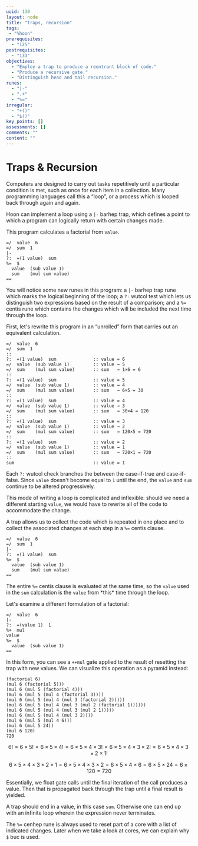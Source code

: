 ```yaml
---
uuid: 130
layout: node
title: "Traps, recursion"
tags:
 - "%hoon"
prerequisites:
  - "125"
postrequisites:
  - "133"
objectives:
  - "Employ a trap to produce a reentrant block of code."
  - "Produce a recursive gate."
  - "Distinguish head and tail recursion."
runes:
  - "|-"
  - ".+"
  - "%="
irregular:
  - "+()"
  - "$()"
key_points: []
assessments: []
comments: ""
content: ""
---
```


#   Traps & Recursion

Computers are designed to carry out tasks repetitively until a particular condition is met, such as once for each item in a collection.  Many programming languages call this a “loop”, or a process which is looped back through again and again.

Hoon can implement a loop using a `|-` barhep trap, which defines a point to which a program can logically return with certain changes made.

This program calculates a factorial from `value`.

```hoon
=/  value  6
=/  sum  1
|-
?:  =(1 value)  sum
%=  $
  value  (sub value 1)
  sum    (mul sum value)
==
```

You will notice some new runes in this program:  a `|-` barhep trap rune which marks the logical beginning of the loop; a `?:` wutcol test which lets us distinguish two expressions based on the result of a comparison; and a `%=` centis rune which contains the changes which will be included the next time through the loop.

First, let's rewrite this program in an “unrolled” form that carries out an equivalent calculation.

```hoon
=/  value  6
=/  sum  1
::
?:  =(1 value)  sum              :: value = 6
=/  value  (sub value 1)         :: value → 5
=/  sum    (mul sum value)       :: sum   → 1×6 = 6
::
?:  =(1 value)  sum              :: value = 5
=/  value  (sub value 1)         :: value → 4
=/  sum    (mul sum value)       :: sum   → 6×5 = 30
::
?:  =(1 value)  sum              :: value = 4
=/  value  (sub value 1)         :: value → 3
=/  sum    (mul sum value)       :: sum   → 30×4 = 120
::
?:  =(1 value)  sum              :: value = 3
=/  value  (sub value 1)         :: value → 2
=/  sum    (mul sum value)       :: sum   → 120×5 = 720
::
?:  =(1 value)  sum              :: value = 2
=/  value  (sub value 1)         :: value → 1
=/  sum    (mul sum value)       :: sum   → 720×1 = 720
::
sum                              :: value = 1
```

Each `?:` wutcol check branches the between the case-if-true and case-if-false.  Since `value` doesn't become equal to `1` until the end, the `value` and `sum` continue to be altered progressively.

This mode of writing a loop is complicated and inflexible:  should we need a different starting `value`, we would have to rewrite all of the code to accommodate the change.

A trap allows us to collect the code which is repeated in one place and to collect the associated changes at each step in a `%=` centis clause.

```hoon
=/  value  6
=/  sum  1
|-
?:  =(1 value)  sum
%=  $
  value  (sub value 1)
  sum    (mul sum value)
==
```

The entire `%=` centis clause is evaluated at the same time, so the `value` used in the `sum` calculation is the `value` from \*this\* time through the loop.

Let's examine a different formulation of a factorial:

```hoon
=/  value  6
|-
?:  =(value 1)  1
%+  mul
value
%=  $
  value  (sub value 1)
==
```

In this form, you can see a `++mul` gate applied to the result of resetting the trap with new values.  We can visualize this operation as a pyramid instead:

```hoon
(factorial 6)
(mul 6 (factorial 5)))
(mul 6 (mul 5 (factorial 4)))
(mul 6 (mul 5 (mul 4 (factorial 3))))
(mul 6 (mul 5 (mul 4 (mul 3 (factorial 2)))))
(mul 6 (mul 5 (mul 4 (mul 3 (mul 2 (factorial 1))))))
(mul 6 (mul 5 (mul 4 (mul 3 (mul 2 1)))))
(mul 6 (mul 5 (mul 4 (mul 3 2))))
(mul 6 (mul 5 (mul 4 6)))
(mul 6 (mul 5 24))
(mul 6 120)
720
```

$$
6! = 6 \times 5! = 6 \times 5 \times 4! = 6 \times 5 \times 4 \times 3! = 6 \times 5 \times 4 \times 3 \times 2! = 6 \times 5 \times 4 \times 3 \times 2 \times 1!
$$

$$
6 \times 5 \times 4 \times 3 \times 2 \times 1 = 6 \times 5 \times 4 \times 3 \times 2 = 6 \times 5 \times 4 \times 6 = 6 \times 5 \times 24 = 6 \times 120 = 720
$$

Essentially, we float gate calls until the final iteration of the call produces a value.  Then that is propagated back through the trap until a final result is yielded.

A trap should end in a value, in this case `sum`.  Otherwise one can end up with an infinite loop wherein the expression never terminates.

The `%=` cenhep rune is always used to reset part of a core with a list of indicated changes.  Later when we take a look at cores, we can explain why `$` buc is used.
